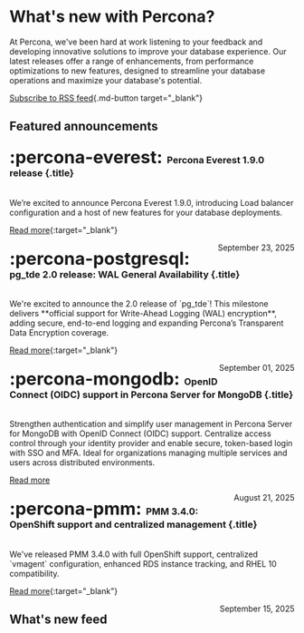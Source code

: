 # What's new with Percona?

At Percona, we've been hard at work listening to your feedback and developing innovative solutions to improve your database experience. Our latest releases offer a range of enhancements, from performance optimizations to new features, designed to streamline your database operations and maximize your database's potential.

[Subscribe to RSS feed](https://docs.percona.com/feed_rss_created.xml){.md-button target="_blank"}

## Featured announcements

<div data-grid markdown>

<div data-banner="Percona Everest" markdown>

### <span style="font-size:1.875em;margin-right:0.125em">:percona-everest:</span> Percona Everest 1.9.0 release {.title}
<br>
We’re excited to announce Percona Everest 1.9.0, introducing Load balancer configuration and a host of new features for your database deployments.

<div class="actions" markdown>

[Read more](../new/posts/Percona%20Everest/everest-1.9.0-release.md){:target="_blank"}

<span style="float: right;">September 23, 2025</span>

</div>
</div>

<div data-banner="postgresql" markdown>

### <span style="font-size:1.875em;margin-right:0.125em">:percona-postgresql:</span> pg_tde 2.0 release: WAL General Availability {.title}
<br>
We're excited to announce the 2.0 release of `pg_tde`! This milestone delivers **official support for Write-Ahead Logging (WAL) encryption**, adding secure, end-to-end logging and expanding Percona’s Transparent Data Encryption coverage.

<div class="actions" markdown>

[Read more](../new/posts/PostgreSQL/pg-tde-2.0-release.md){:target="_blank"}

<span style="float: right;">September 01, 2025</span>

</div>
</div>

<div data-banner="mongodb" markdown>

### <span style="font-size:1.875em;margin-right:0.125em">:percona-mongodb:</span> OpenID Connect (OIDC) support in Percona Server for MongoDB {.title}
<br>
Strengthen authentication and simplify user management in Percona Server for MongoDB with OpenID Connect (OIDC) support. Centralize access control through your identity provider and enable secure, token-based login with SSO and MFA. Ideal for organizations managing multiple services and users across distributed environments.

<div class="actions" markdown>

[Read more](../new/posts/MongoDB/oidc-support.md)

<span style="float: right;">August 21, 2025</span>


</div>
</div>


<div data-banner="pmm" markdown>

### <span style="font-size:1.875em;margin-right:0.125em">:percona-pmm:</span>  PMM 3.4.0: OpenShift support and centralized management {.title}
<br>
We've released PMM 3.4.0 with full OpenShift support, centralized `vmagent` configuration, enhanced RDS instance tracking, and RHEL 10 compatibility. 
<div class="actions" markdown>

[Read more](../new/posts/Percona%20Monitoring%20and%20Management/pmm-3.4.0-release.md){:target="_blank"}

<span style="float: right;">September 15, 2025</span>

</div>
</div>


</div>

## What's new feed
